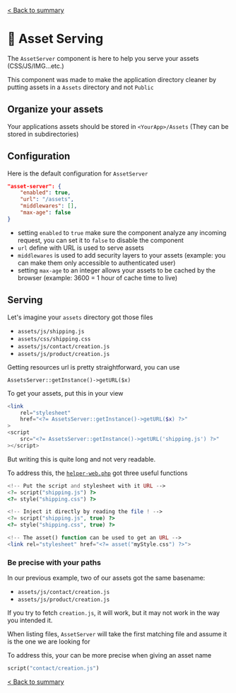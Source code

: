 [< Back to summary](../README.md)

# 🎨 Asset Serving

The `AssetServer` component is here to help you serve your assets (CSS/JS/IMG...etc.)

This component was made to make the application directory cleaner by putting assets in a `Assets` directory and not `Public`

## Organize your assets

Your applications assets should be stored in `<YourApp>/Assets` (They can be stored in subdirectories)

## Configuration

Here is the default configuration for `AssetServer`

```json
"asset-server": {
    "enabled": true,
    "url": "/assets",
    "middlewares": [],
    "max-age": false
}
```

- setting `enabled` to `true` make sure the component analyze any incoming request, you can set it to `false` to disable the component
- `url` define with URL is used to serve assets
- `middlewares` is used to add security layers to your assets (example: you can make them only accessible to authenticated user)
- setting `max-age` to an integer allows your assets to be cached by the browser (example: 3600 = 1 hour of cache time to live)

## Serving

Let's imagine your `assets` directory got those files

- `assets/js/shipping.js`
- `assets/css/shipping.css`
- `assets/js/contact/creation.js`
- `assets/js/product/creation.js`

Getting resources url is pretty straightforward, you can use

```AssetsServer::getInstance()->getURL($x)```

To get your assets, put this in your view
```php
<link
    rel="stylesheet"
    href="<?= AssetsServer::getInstance()->getURL($x) ?>"
>
<script
    src="<?= AssetsServer::getInstance()->getURL('shipping.js') ?>"
></script>
```
But writing this is quite long and not very readable.

To address this, the [`helper-web.php`](../../Helpers/helpers-web.php) got three useful functions

```php
<!-- Put the script and stylesheet with it URL -->
<?= script("shipping.js") ?>
<?= style("shipping.css") ?>

<!-- Inject it directly by reading the file ! -->
<?= script("shipping.js", true) ?>
<?= style("shipping.css", true) ?>

<!-- The asset() function can be used to get an URL -->
<link rel="stylesheet" href="<?= asset("myStyle.css") ?>">

```

### Be precise with your paths

In our previous example, two of our assets got the same basename:
- `assets/js/contact/creation.js`
- `assets/js/product/creation.js`

If you try to fetch `creation.js`, it will work, but it may not work in the
way you intended it.

When listing files, `AssetServer` will take the first matching file and assume it
is the one we are looking for

To address this, your can be more precise when giving an asset name

```php
script("contact/creation.js")
```

[< Back to summary](../README.md)